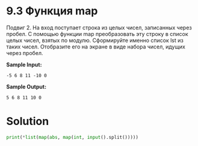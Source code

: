 # 9.3 Функция map

Подвиг 2. На вход поступает строка из целых чисел, записанных через пробел. С помощью функции map преобразовать эту
строку в список целых чисел, взятых по модулю. Сформируйте именно список lst из таких чисел. Отобразите его на экране в
виде набора чисел, идущих через пробел.

**Sample Input:**

```
-5 6 8 11 -10 0
```

**Sample Output:**

```
5 6 8 11 10 0
```

# Solution

```python
print(*list(map(abs, map(int, input().split()))))
```